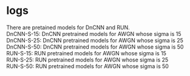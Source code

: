 # logs
There are pretained models for DnCNN and RUN.  
DnCNN-S-15: DnCNN pretrained models for AWGN whose sigma is 15  
DnCNN-S-25: DnCNN pretrained models for AWGN whose sigma is 25  
DnCNN-S-50: DnCNN pretrained models for AWGN whose sigma is 50  
RUN-S-15: RUN pretrained models for AWGN whose sigma is 15  
RUN-S-25: RUN pretrained models for AWGN whose sigma is 25  
RUN-S-50: RUN pretrained models for AWGN whose sigma is 50
